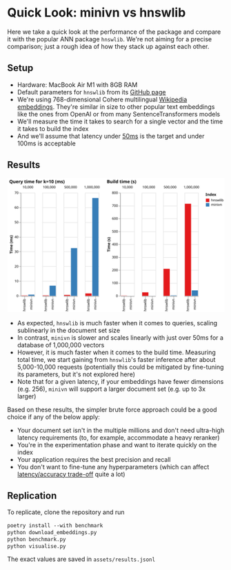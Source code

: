# Quick Look: minivn vs hnswlib

Here we take a quick look at the performance of the package and compare it with the popular ANN package `hnswlib`. We're not aiming for a precise comparison; just a rough idea of how they stack up against each other.

## Setup

- Hardware: MacBook Air M1 with 8GB RAM
- Default parameters for `hnswlib` from its [GitHub page](https://github.com/nmslib/hnswlib#python-bindings-examples)
- We're using 768-dimensional Cohere multilingual [Wikipedia embeddings](https://huggingface.co/datasets/Cohere/wikipedia-22-12-en-embeddings). They're similar in size to other popular text embeddings like the ones from OpenAI or from many SentenceTransformers models
- We'll measure the time it takes to search for a single vector and the time it takes to build the index
- And we'll assume that latency under [50ms](https://web.dev/rail/#response-process-events-in-under-50ms) is the target and under 100ms is acceptable

## Results

![Query time and build time comparison](../assets/fig_benchmark.svg)

- As expected, `hnswlib` is much faster when it comes to queries, scaling sublinearly in the document set size
- In contrast, `minivn` is slower and scales linearly with just over 50ms for a database of 1,000,000 vectors
- However, it is much faster when it comes to the build time. Measuring total time, we start gaining from `hnswlib`'s faster inference after about 5,000-10,000 requests (potentially this could be mitigated by fine-tuning its parameters, but it's not explored here)
- Note that for a given latency, if your embeddings have fewer dimensions (e.g. 256), `minivn` will support a larger document set (e.g. up to 3x larger)

Based on these results, the simpler brute force approach could be a good choice if any of the below apply:

- Your document set isn't in the multiple millions and don't need ultra-high latency requirements (to, for example, accommodate a heavy reranker)
- You're in the experimentation phase and want to iterate quickly on the index
- Your application requires the best precision and recall
- You don't want to fine-tune any hyperparameters (which can affect [latency/accuracy trade-off](https://github.com/erikbern/ann-benchmarks) quite a lot)

## Replication
To replicate, clone the repository and run

```
poetry install --with benchmark
python download_embeddings.py
python benchmark.py
python visualise.py
```

The exact values are saved in `assets/results.jsonl`

